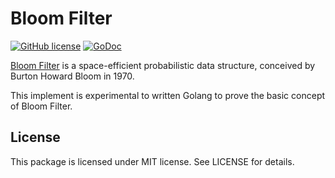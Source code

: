 Bloom Filter
==================

[![GitHub license](https://img.shields.io/badge/license-MIT-blue.svg)](https://raw.githubusercontent.com/kkdai/bloomfilter/master/LICENSE)  [![GoDoc](https://godoc.org/github.com/kkdai/bloomfilter?status.svg)](https://godoc.org/github.com/kkdai/bloomfilter) 


[Bloom Filter](https://en.wikipedia.org/wiki/Bloom_filter) is a space-efficient probabilistic data structure, conceived by Burton Howard Bloom in 1970.

This implement is experimental to written Golang to prove the basic concept of Bloom Filter.

License
---------------

This package is licensed under MIT license. See LICENSE for details.

